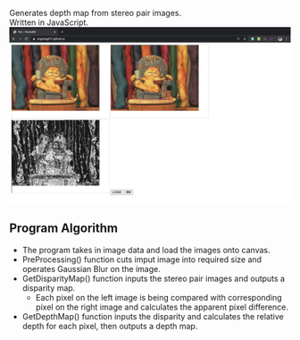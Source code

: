 Generates depth map from stereo pair images.  
Written in JavaScript.  
![Image](https://github.com/Jingming517/StereoBM/blob/master/images/StereoBM_Webpage.png)  

## Program Algorithm
- The program takes in image data and load the images onto canvas.  
- PreProcessing() function cuts imput image into required size and operates Gaussian Blur on the image.  
- GetDisparityMap() function inputs the stereo pair images and outputs a disparity map.  
  - Each pixel on the left image is being compared with corresponding pixel on the right image and calculates the apparent pixel difference.  
- GetDepthMap() function inputs the disparity and calculates the relative depth for each pixel, then outputs a depth map.  
